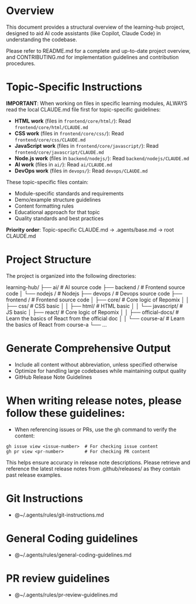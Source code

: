 # Overview
This document provides a structural overview of the learning-hub project, designed to aid AI code assistants (like Copilot, Claude Code) in understanding the codebase.

Please refer to README.md for a complete and up-to-date project overview, and CONTRIBUTING.md for implementation guidelines and contribution procedures.

# Topic-Specific Instructions

**IMPORTANT**: When working on files in specific learning modules, ALWAYS read the local CLAUDE.md file first for topic-specific guidelines:

- **HTML work** (files in `frontend/core/html/`): Read `frontend/core/html/CLAUDE.md`
- **CSS work** (files in `frontend/core/css/`): Read `frontend/core/css/CLAUDE.md` 
- **JavaScript work** (files in `frontend/core/javascript/`): Read `frontend/core/javascript/CLAUDE.md`
- **Node.js work** (files in `backend/nodejs/`): Read `backend/nodejs/CLAUDE.md`
- **AI work** (files in `ai/`): Read `ai/CLAUDE.md`
- **DevOps work** (files in `devops/`): Read `devops/CLAUDE.md`

These topic-specific files contain:
- Module-specific standards and requirements
- Demo/example structure guidelines
- Content formatting rules
- Educational approach for that topic
- Quality standards and best practices

**Priority order**: Topic-specific CLAUDE.md → .agents/base.md → root CLAUDE.md

# Project Structure
The project is organized into the following directories:

learning-hub/
├── ai/ # AI source code
├── backend / # Frontend source code
│   └── nodejs / # Nodejs
├── devops / # Devops source code
├── frontend / # Frontend source code
│   ├── core/ # Core logic of Repomix
│   │   ├── css/ # CSS basic
│   │   ├── html/ # HTML basic
│   │   └── javascript/ # JS basic
│   ├── react/ # Core logic of Repomix
│   │   ├── official-docs/ # Learn the basics of React from the official doc
│   │   └── course-a/ # Learn the basics of React from course-a
└── ...

# Generate Comprehensive Output
- Include all content without abbreviation, unless specified otherwise
- Optimize for handling large codebases while maintaining output quality
- GitHub Release Note Guidelines

# When writing release notes, please follow these guidelines:

- When referencing issues or PRs, use the gh command to verify the content:
```
gh issue view <issue-number>  # For checking issue content
gh pr view <pr-number>        # For checking PR content
```
This helps ensure accuracy in release note descriptions.
Please retrieve and reference the latest release notes from .github/releases/ as they contain past release examples.


# Git Instructions
- @~/.agents/rules/git-instructions.md

# General Coding guidelines
- @~/.agents/rules/general-coding-guidelines.md

# PR review guidelines
- @~/.agents/rules/pr-review-guidelines.md

